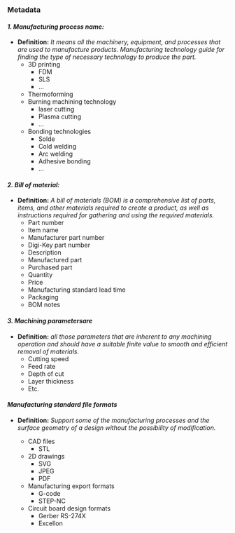 ### Metadata

#### *1. Manufacturing process name:* 
- **Definition:** *It means all the machinery, equipment, and processes that are used to manufacture products. Manufacturing technology guide for finding the type of necessary technology to produce the part.*
   - 3D printing
      - FDM
      - SLS
      - ... 
   - Thermoforming
   - Burning machining technology 
      - laser cutting
      - Plasma cutting
      - ... 
   - Bonding technologies 
      - Solde
      - Cold welding
      - Arc welding
      - Adhesive bonding 
      - ...
#### *2. Bill of material:*
- **Definition:** *A bill of materials (BOM) is a comprehensive list of parts, items, and other materials required to create a product, as well as instructions required for gathering and using the required materials.* 
   - Part number
   - Item name
   - Manufacturer part number
   - Digi-Key part number
   - Description
   - Manufactured part 
   - Purchased part 
   - Quantity
   - Price
   - Manufacturing standard lead time
   - Packaging
   - BOM notes

#### *3. Machining  parametersare*
- **Definition:** *all those parameters that are inherent to any machining operation and should have a suitable finite value to smooth and efficient removal of materials.*
   - Cutting speed
   - Feed rate 
   - Depth of cut
   - Layer thickness
   - Etc. 
#### *Manufacturing standard file formats*
- **Definition:** *Support some of the manufacturing processes and the surface geometry of a design without the possibility of modification.* 

   - CAD files
      - STL
   - 2D drawings 
      - SVG
      - JPEG 
      - PDF 
   - Manufacturing export formats 
      - G-code
      - STEP-NC
   - Circuit board design formats
      - Gerber RS-274X
      - Excellon
  
